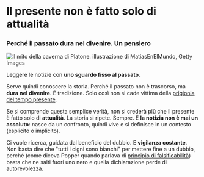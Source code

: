 # Il presente non è fatto solo di attualità

### Perché il passato dura nel divenire. Un pensiero

![Il mito della caverna di Platone. illustrazione di MatiasEnElMundo, Getty Images](caverna-di-platone.jpg)

Leggere le notizie con **uno sguardo fisso al passato**.

Serve quindi conoscere la storia. Perché il passato non è trascorso, ma **dura nel divenire**. È tradizione. Solo così non si cade vittima della [prigionia del tempo presente](/articles/2024-06-25-google-ai-overviews.html).

Se si comprende questa semplice verità, non si crederà più che il presente è fatto solo di **attualità**. La storia si ripete. Sempre. E **la notizia non è mai un assoluto**: nasce da un confronto, quindi vive e si definisce in un contesto (esplicito o implicito).

Ci vuole ricerca, guidata dal beneficio del dubbio. E **vigilanza costante**. Non basta dire che "tutti i cigni sono bianchi" per mettere fine a un dubbio, perché (come diceva Popper quando parlava di [principio di falsificabilità](https://amzn.to/457rRXa)) basta che ne salti fuori uno nero e quella dichiarazione perde di autorevolezza.